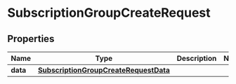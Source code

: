 

# SubscriptionGroupCreateRequest


## Properties

| Name | Type | Description | Notes |
|------------ | ------------- | ------------- | -------------|
|**data** | [**SubscriptionGroupCreateRequestData**](SubscriptionGroupCreateRequestData.md) |  |  |



